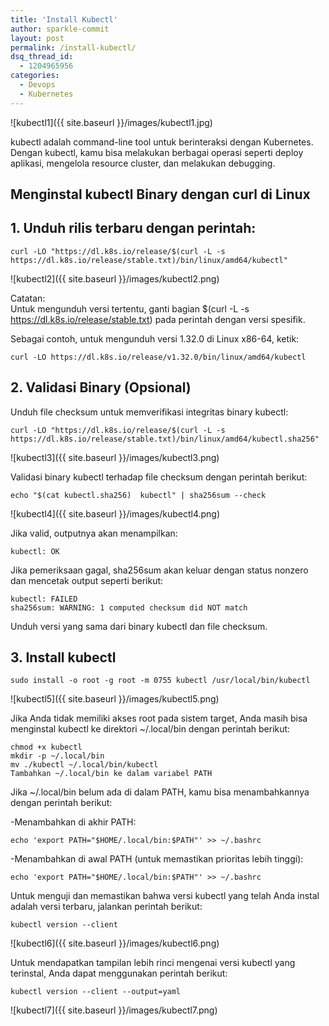```yaml
---
title: 'Install Kubectl'
author: sparkle-commit
layout: post
permalink: /install-kubectl/
dsq_thread_id:
  - 1204965956
categories:
  - Devops
  - Kubernetes
---
```


![kubectl1]({{ site.baseurl }}/images/kubectl1.jpg)

<!--more-->
kubectl adalah command-line tool untuk berinteraksi dengan Kubernetes. Dengan kubectl, kamu bisa melakukan berbagai operasi seperti deploy aplikasi, mengelola resource cluster, dan melakukan debugging.

## Menginstal kubectl Binary dengan curl di Linux

## 1. Unduh rilis terbaru dengan perintah:

    curl -LO "https://dl.k8s.io/release/$(curl -L -s https://dl.k8s.io/release/stable.txt)/bin/linux/amd64/kubectl"

![kubectl2]({{ site.baseurl }}/images/kubectl2.png)

 Catatan:   
Untuk mengunduh versi tertentu, ganti bagian $(curl -L -s https://dl.k8s.io/release/stable.txt) pada perintah dengan versi spesifik.

Sebagai contoh, untuk mengunduh versi 1.32.0 di Linux x86-64, ketik:

    curl -LO https://dl.k8s.io/release/v1.32.0/bin/linux/amd64/kubectl

## 2. Validasi Binary (Opsional)

Unduh file checksum untuk memverifikasi integritas binary kubectl:   

    curl -LO "https://dl.k8s.io/release/$(curl -L -s https://dl.k8s.io/release/stable.txt)/bin/linux/amd64/kubectl.sha256"

![kubectl3]({{ site.baseurl }}/images/kubectl3.png)

Validasi binary kubectl terhadap file checksum dengan perintah berikut:

    echo "$(cat kubectl.sha256)  kubectl" | sha256sum --check

![kubectl4]({{ site.baseurl }}/images/kubectl4.png)

Jika valid, outputnya akan menampilkan:

    kubectl: OK

Jika pemeriksaan gagal, sha256sum akan keluar dengan status nonzero dan mencetak output seperti berikut:

    kubectl: FAILED
    sha256sum: WARNING: 1 computed checksum did NOT match

Unduh versi yang sama dari binary kubectl dan file checksum. 

## 3. Install kubectl

    sudo install -o root -g root -m 0755 kubectl /usr/local/bin/kubectl

![kubectl5]({{ site.baseurl }}/images/kubectl5.png)

Jika Anda tidak memiliki akses root pada sistem target, Anda masih bisa menginstal kubectl ke direktori ~/.local/bin dengan perintah berikut:

    chmod +x kubectl
    mkdir -p ~/.local/bin
    mv ./kubectl ~/.local/bin/kubectl
    Tambahkan ~/.local/bin ke dalam variabel PATH

Jika ~/.local/bin belum ada di dalam PATH, kamu bisa menambahkannya dengan perintah berikut:

-Menambahkan di akhir PATH:
    
    echo 'export PATH="$HOME/.local/bin:$PATH"' >> ~/.bashrc

-Menambahkan di awal PATH (untuk memastikan prioritas lebih tinggi):

    echo 'export PATH="$HOME/.local/bin:$PATH"' >> ~/.bashrc

Untuk menguji dan memastikan bahwa versi kubectl yang telah Anda instal adalah versi terbaru, jalankan perintah berikut:

    kubectl version --client

![kubectl6]({{ site.baseurl }}/images/kubectl6.png)

Untuk mendapatkan tampilan lebih rinci mengenai versi kubectl yang terinstal, Anda dapat menggunakan perintah berikut:

    kubectl version --client --output=yaml

![kubectl7]({{ site.baseurl }}/images/kubectl7.png)
